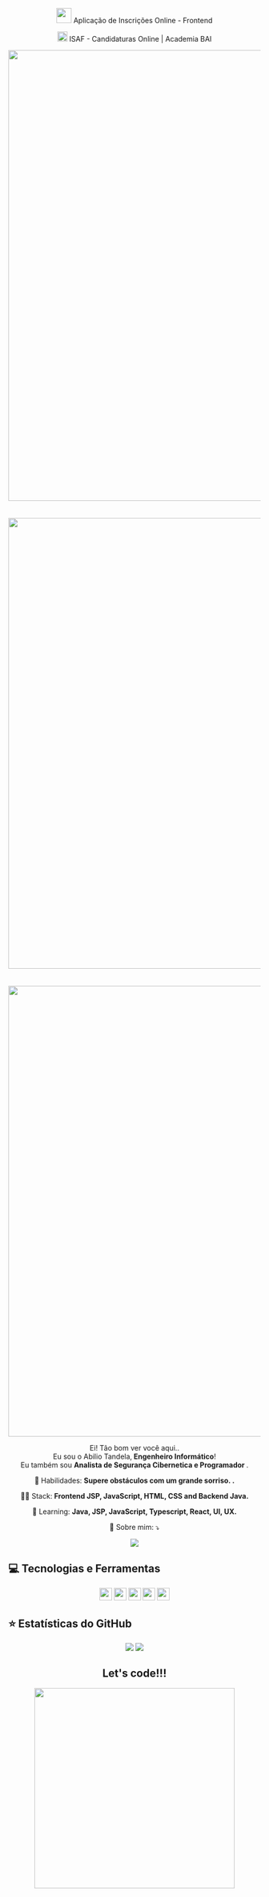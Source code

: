 
<span align="center">

<img src="https://raw.githubusercontent.com/iampavangandhi/iampavangandhi/master/gifs/Hi.gif" width="30px"> Aplicação de Inscrições Online - Frontend</h2>

</span>

<span align="center">

<img src="https://user-images.githubusercontent.com/67243528/150659720-5249489b-015c-49d1-bacf-ed538aa71e4c.png" width="20px"> ISAF - Candidaturas Online | Academia BAI</h2>

</span>


<div align="center">
<img src="https://user-images.githubusercontent.com/67243528/150659797-58f9e327-7740-49fd-826a-084d9b3c541b.png" width="900px" />
</div>
<br>
<br>
<div align="center">
<img src="https://user-images.githubusercontent.com/67243528/150659757-4a5bf998-3da9-46c0-a3a7-7b4b03e5e42b.png" width="900px" />
</div>
<br>
<br>
<div align="center">
<img src="https://user-images.githubusercontent.com/67243528/150659780-5dfd4738-ed72-4b66-b963-e9c16e120584.png" width="900px" />
</div>

<p align="center">
  Ei! Tão bom ver você aqui.. <br>Eu sou o Abilio Tandela,<strong> Engenheiro Informático</strong>! <br> Eu também sou <strong>Analista de Segurança Cibernetica e Programador </strong>.<br />


<p align="center">
  💼 Habilidades: <strong>Supere obstáculos com um grande sorriso. .</strong>
</p>

<p align="center">
  👩‍💻  Stack: <strong>Frontend JSP, JavaScript, HTML, CSS and Backend Java. </strong>
</p>

<p align="center">
  🚀  Learning: <strong>Java, JSP, JavaScript, Typescript, React, UI, UX.</strong>
</p>

<p align="center">
  💌 Sobre mim: ⤵️
</p>

<p align="center">
 
  <a href="https://www.linkedin.com/in/abiliotandela/" alt="Linkedin">
  <img src="https://img.shields.io/badge/-Linkedin-0e76a8?style=for-the-badge&logo=Linkedin&logoColor=white&link=https://www.linkedin.com/in/abiliotandela/" /></a>
</p>  

## 💻 Tecnologias e Ferramentas

<p align="center">
  
 <img src="https://img.shields.io/badge/-JAVA-CB3837?style=flat-square&logo=java&logoColor=white" height="25"/>
 <img src="https://img.shields.io/badge/-javascript-%23F7DF1E?style=flat-square&logo=javascript&logoColor=black" height="25"/>

<img src="https://img.shields.io/badge/react%20-%2320232a.svg?&style=for-the-badge&logo=react&logoColor=%2361DAFB" height="25"/>
<img src="https://img.shields.io/badge/bootstrap%20-%23563D7C.svg?&style=for-the-badge&logo=bootstrap&logoColor=white" height="25"/>

<img src="https://img.shields.io/badge/-GitHub-181717?style=flat-square&logo=github" height="25"/>


</p>

## ⭐ Estatísticas do GitHub

<p align = "center">
  <img src = "https://github-readme-stats.vercel.app/api?username=kakacordovil&show_icons=true&theme=tokyonight&line_height=27">
  <img src = "https://github-readme-stats.vercel.app/api/top-langs/?username=kakacordovil&hide=css,html&theme=tokyonight">
</p>


<div align="center">
<h2>Let's code!!!</h2>
<img src="https://media.giphy.com/media/LmNwrBhejkK9EFP504/giphy.gif" width="400px" />
</div>



<!--
**kakacordovil/kakacordovil** is a ✨ _special_ ✨ repository because its `README.md` (this file) appears on your GitHub profile.

Here are some ideas to get you started:

- 🔭 I’m currently working on ...
- 🌱 I’m currently learning ...
- 👯 I’m looking to collaborate on ...
- 🤔 I’m looking for help with ...
- 💬 Ask me about ...
- 📫 How to reach me: ...
- 😄 Pronouns: ...
- ⚡ Fun fact: ...
-->
